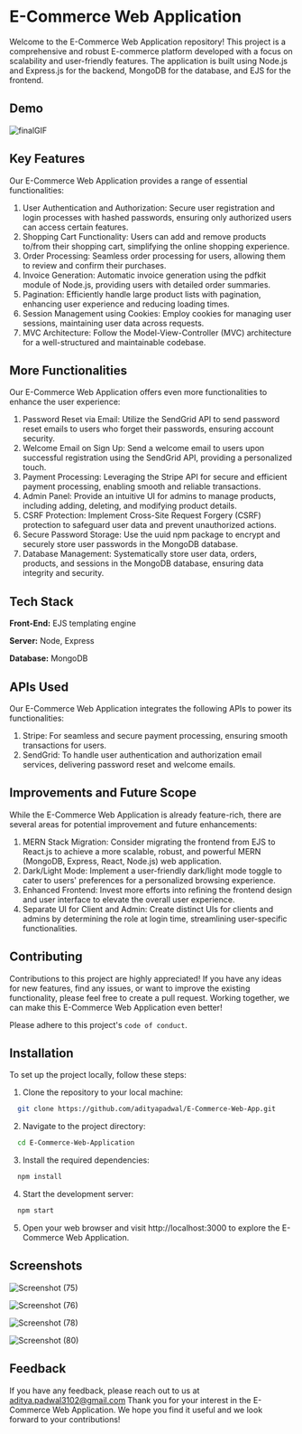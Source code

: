 
# E-Commerce Web Application

Welcome to the E-Commerce Web Application repository! This project is a comprehensive and robust E-commerce platform developed with a focus on scalability and user-friendly features. The application is built using Node.js and Express.js for the backend, MongoDB for the database, and EJS for the frontend.


## Demo

![finalGIF](https://github.com/adityapadwal/E-Commerce-Web-App/assets/97524745/c78a343c-c54a-4321-8b42-e88b44e5bb45)




## Key Features

Our E-Commerce Web Application provides a range of essential functionalities:

1. User Authentication and Authorization: Secure user registration and login processes with hashed passwords, ensuring only authorized users can access certain features.
2. Shopping Cart Functionality: Users can add and remove products to/from their shopping cart, simplifying the online shopping experience.
3. Order Processing: Seamless order processing for users, allowing them to review and confirm their purchases.
4. Invoice Generation: Automatic invoice generation using the pdfkit module of Node.js, providing users with detailed order summaries.
5. Pagination: Efficiently handle large product lists with pagination, enhancing user experience and reducing loading times.
6. Session Management using Cookies: Employ cookies for managing user sessions, maintaining user data across requests.
7. MVC Architecture: Follow the Model-View-Controller (MVC) architecture for a well-structured and maintainable codebase.

## More Functionalities
Our E-Commerce Web Application offers even more functionalities to enhance the user experience:

1. Password Reset via Email: Utilize the SendGrid API to send password reset emails to users who forget their passwords, ensuring account security.
2. Welcome Email on Sign Up: Send a welcome email to users upon successful registration using the SendGrid API, providing a personalized touch.
3. Payment Processing: Leveraging the Stripe API for secure and efficient payment processing, enabling smooth and reliable transactions.
4. Admin Panel: Provide an intuitive UI for admins to manage products, including adding, deleting, and modifying product details.
5. CSRF Protection: Implement Cross-Site Request Forgery (CSRF) protection to safeguard user data and prevent unauthorized actions.
6. Secure Password Storage: Use the uuid npm package to encrypt and securely store user passwords in the MongoDB database.
7. Database Management: Systematically store user data, orders, products, and sessions in the MongoDB database, ensuring data integrity and security.
## Tech Stack

**Front-End:** EJS templating engine

**Server:** Node, Express

**Database:** MongoDB

## APIs Used
Our E-Commerce Web Application integrates the following APIs to power its functionalities:

1. Stripe: For seamless and secure payment processing, ensuring smooth transactions for users.
2. SendGrid: To handle user authentication and authorization email services, delivering password reset and welcome emails.

## Improvements and Future Scope
While the E-Commerce Web Application is already feature-rich, there are several areas for potential improvement and future enhancements:

1. MERN Stack Migration: Consider migrating the frontend from EJS to React.js to achieve a more scalable, robust, and powerful MERN (MongoDB, Express, React, Node.js) web application.
2. Dark/Light Mode: Implement a user-friendly dark/light mode toggle to cater to users' preferences for a personalized browsing experience.
3. Enhanced Frontend: Invest more efforts into refining the frontend design and user interface to elevate the overall user experience.
4. Separate UI for Client and Admin: Create distinct UIs for clients and admins by determining the role at login time, streamlining user-specific functionalities.
## Contributing

Contributions to this project are highly appreciated! If you have any ideas for new features, find any issues, or want to improve the existing functionality, please feel free to create a pull request. Working together, we can make this E-Commerce Web Application even better!

Please adhere to this project's `code of conduct`.


## Installation

To set up the project locally, follow these steps:

1. Clone the repository to your local machine:
```bash
  git clone https://github.com/adityapadwal/E-Commerce-Web-App.git
```
2. Navigate to the project directory:
```bash
  cd E-Commerce-Web-Application
```
3. Install the required dependencies:
```bash
  npm install
```
4. Start the development server:
```bash
  npm start
```
5. Open your web browser and visit http://localhost:3000 to explore the E-Commerce Web Application.
## Screenshots

![Screenshot (75)](https://github.com/adityapadwal/E-Commerce-Web-App/assets/97524745/c4bb7a0a-94d7-447f-b776-dca163287fbe)

![Screenshot (76)](https://github.com/adityapadwal/E-Commerce-Web-App/assets/97524745/33ca16cb-f887-4af1-86aa-b07f8813ea25)

![Screenshot (78)](https://github.com/adityapadwal/E-Commerce-Web-App/assets/97524745/426f46cb-d270-4c92-ae98-be0dc71268c3)

![Screenshot (80)](https://github.com/adityapadwal/E-Commerce-Web-App/assets/97524745/97e388da-55cf-4401-9672-06e3451d55bd)


## Feedback

If you have any feedback, please reach out to us at aditya.padwal3102@gmail.com
Thank you for your interest in the E-Commerce Web Application. We hope you find it useful and we look forward to your contributions!





